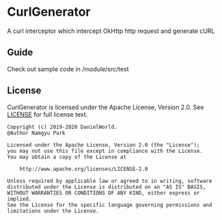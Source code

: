 # CurlGenerator
A curl interceptor which intercept OkHttp http request and generate cURL

## Guide
Check out sample code in /module/src/test

## License
CurlGenerator is licensed under the Apache License, Version 2.0.
See [LICENSE](LICENSE.txt) for full license text.

```
Copyright (c) 2019-2020 DanielWorld.
@Author Namgyu Park

Licensed under the Apache License, Version 2.0 (the "License");
you may not use this file except in compliance with the License.
You may obtain a copy of the License at

    http://www.apache.org/licenses/LICENSE-2.0

Unless required by applicable law or agreed to in writing, software
distributed under the License is distributed on an "AS IS" BASIS,
WITHOUT WARRANTIES OR CONDITIONS OF ANY KIND, either express or implied.
See the License for the specific language governing permissions and
limitations under the License.
```
